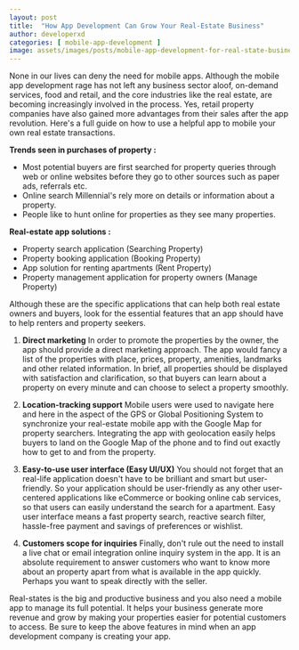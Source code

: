 ```yaml
---
layout: post
title:  "How App Development Can Grow Your Real-Estate Business"
author: developerxd
categories: [ mobile-app-development ]
image: assets/images/posts/mobile-app-development-for-real-state-business/How-Can-Grow-Your-Real-Estate-Business.jpg
---
```


None in our lives can deny the need for mobile apps. Although  the mobile app development rage has not left any business sector aloof,  on-demand services, food and retail, and the core industries like the  real estate, are becoming increasingly involved in the process. Yes,  retail property companies have also gained more advantages from their  sales after the app revolution. Here's a full guide on how to use a  helpful app to mobile your own real estate transactions.







**Trends seen in purchases of property :**







- Most  potential buyers are first searched for property  queries through web  or online websites before they go to other sources  such as paper ads,  referrals etc. 
- Online search Millennial's rely more on details or information about a property.
- People like to hunt online for properties as they see many properties.



**Real-estate app solutions :**







- Property search application (Searching Property)
- Property booking application (Booking Property)
- App solution for renting apartments (Rent Property)
- Property management application for property owners (Manage Property)



Although these are the specific applications that can  help both real estate owners and buyers, look for the essential  features that an app should have to help renters and property seekers.



1. **Direct marketing**
    In order to promote the properties by the owner, the app  should provide  a direct marketing approach. The app would fancy a list  of the  properties with place, prices, property, amenities, landmarks and  other  related information. In brief, all properties should be displayed  with  satisfaction and clarification, so that buyers can learn about a   property on every minute and can choose to select a property smoothly.
    
2. **Location-tracking support**
    Mobile users were used to navigate here and here in the  aspect of the  GPS or Global Positioning System to synchronize your  real-estate mobile  app with the Google Map for property searchers.  Integrating the app  with geolocation easily helps buyers to land on the  Google Map of the  phone and to find out exactly how to get to and from  the property.
    
3. **Easy-to-use user interface (Easy UI/UX)**
    You should not forget that an real-life application doesn't  have to be  brilliant and smart but user-friendly. So your application  should be  user-friendly as any other user-centered applications like  eCommerce or  booking online cab services, so that users can easily  understand the  search for a apartment. Easy user interface means a fast  property  search, reactive search filter, hassle-free payment and savings  of  preferences or wishlist.
    
4.  **Customers scope for inquiries**
    Finally, don't rule out the need to install a live chat or  email  integration online inquiry system in the app. It is an absolute   requirement to answer customers who want to know more about an property   apart from what is available in the app quickly. Perhaps you want to   speak directly with the seller.



Real-states is the big and productive business and  you also need a mobile app to manage its full potential. It helps your  business generate more revenue and grow by making your properties easier  for potential customers to access. Be sure to keep the above features  in mind when an app development company is creating your app.